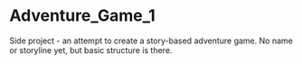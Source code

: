 # Adventure_Game_1
Side project - an attempt to create a story-based adventure game. No name or storyline yet, but basic structure is there.
